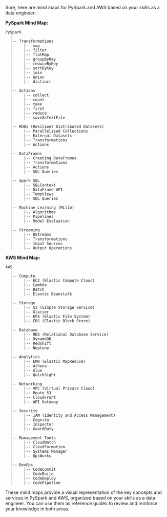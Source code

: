 Sure, here are mind maps for PySpark and AWS based on your skills as a data engineer:

**PySpark Mind Map:**

```
PySpark
  |
  |-- Transformations
  |     |-- map
  |     |-- filter
  |     |-- flatMap
  |     |-- groupByKey
  |     |-- reduceByKey
  |     |-- sortByKey
  |     |-- join
  |     |-- union
  |     |-- distinct
  |
  |-- Actions
  |     |-- collect
  |     |-- count
  |     |-- take
  |     |-- first
  |     |-- reduce
  |     |-- saveAsTextFile
  |
  |-- RDDs (Resilient Distributed Datasets)
  |     |-- Parallelized Collections
  |     |-- External Datasets
  |     |-- Transformations
  |     |-- Actions
  |
  |-- DataFrames
  |     |-- Creating DataFrames
  |     |-- Transformations
  |     |-- Actions
  |     |-- SQL Queries
  |
  |-- Spark SQL
  |     |-- SQLContext
  |     |-- DataFrame API
  |     |-- TempViews
  |     |-- SQL Queries
  |
  |-- Machine Learning (MLlib)
  |     |-- Algorithms
  |     |-- Pipelines
  |     |-- Model Evaluation
  |
  |-- Streaming
  |     |-- DStreams
  |     |-- Transformations
  |     |-- Input Sources
  |     |-- Output Operations
```

**AWS Mind Map:**

```
AWS
  |
  |-- Compute
  |     |-- EC2 (Elastic Compute Cloud)
  |     |-- Lambda
  |     |-- Batch
  |     |-- Elastic Beanstalk
  |
  |-- Storage
  |     |-- S3 (Simple Storage Service)
  |     |-- Glacier
  |     |-- EFS (Elastic File System)
  |     |-- EBS (Elastic Block Store)
  |
  |-- Database
  |     |-- RDS (Relational Database Service)
  |     |-- DynamoDB
  |     |-- Redshift
  |     |-- Neptune
  |
  |-- Analytics
  |     |-- EMR (Elastic MapReduce)
  |     |-- Athena
  |     |-- Glue
  |     |-- QuickSight
  |
  |-- Networking
  |     |-- VPC (Virtual Private Cloud)
  |     |-- Route 53
  |     |-- CloudFront
  |     |-- API Gateway
  |
  |-- Security
  |     |-- IAM (Identity and Access Management)
  |     |-- Cognito
  |     |-- Inspector
  |     |-- GuardDuty
  |
  |-- Management Tools
  |     |-- CloudWatch
  |     |-- CloudFormation
  |     |-- Systems Manager
  |     |-- OpsWorks
  |
  |-- DevOps
  |     |-- CodeCommit
  |     |-- CodeBuild
  |     |-- CodeDeploy
  |     |-- CodePipeline
```

These mind maps provide a visual representation of the key concepts and services in PySpark and AWS, organized based on your skills as a data engineer. You can use them as reference guides to review and reinforce your knowledge in both areas.
